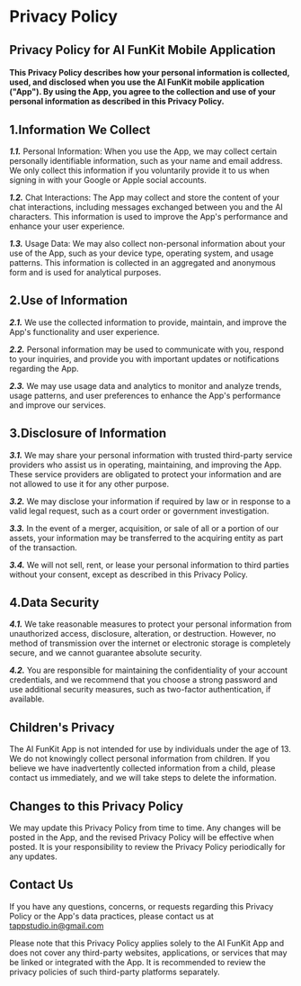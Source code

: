# Privacy Policy 

## Privacy Policy for AI FunKit Mobile Application

#### This Privacy Policy describes how your personal information is collected, used, and disclosed when you use the AI FunKit mobile application ("App"). By using the App, you agree to the collection and use of your personal information as described in this Privacy Policy.

## 1.Information We Collect

***1.1.*** 
Personal Information: When you use the App, we may collect certain personally identifiable information, such as your name and email address. We only collect this information if you voluntarily provide it to us when signing in with your Google or Apple social accounts.

***1.2.*** Chat Interactions: The App may collect and store the content of your chat interactions, including messages exchanged between you and the AI characters. This information is used to improve the App's performance and enhance your user experience.

***1.3.*** Usage Data: We may also collect non-personal information about your use of the App, such as your device type, operating system, and usage patterns. This information is collected in an aggregated and anonymous form and is used for analytical purposes.

## 2.Use of Information

***2.1.*** We use the collected information to provide, maintain, and improve the App's functionality and user experience.

***2.2.*** Personal information may be used to communicate with you, respond to your inquiries, and provide you with important updates or notifications regarding the App.

***2.3.*** We may use usage data and analytics to monitor and analyze trends, usage patterns, and user preferences to enhance the App's performance and improve our services.

## 3.Disclosure of Information


***3.1.*** We may share your personal information with trusted third-party service providers who assist us in operating, maintaining, and improving the App. These service providers are obligated to protect your information and are not allowed to use it for any other purpose.

***3.2.*** We may disclose your information if required by law or in response to a valid legal request, such as a court order or government investigation.

***3.3.*** In the event of a merger, acquisition, or sale of all or a portion of our assets, your information may be transferred to the acquiring entity as part of the transaction.

***3.4.*** We will not sell, rent, or lease your personal information to third parties without your consent, except as described in this Privacy Policy.

## 4.Data Security

***4.1.*** We take reasonable measures to protect your personal information from unauthorized access, disclosure, alteration, or destruction. However, no method of transmission over the internet or electronic storage is completely secure, and we cannot guarantee absolute security.

***4.2.*** You are responsible for maintaining the confidentiality of your account credentials, and we recommend that you choose a strong password and use additional security measures, such as two-factor authentication, if available.

## Children's Privacy

The AI FunKit App is not intended for use by individuals under the age of 13. We do not knowingly collect personal information from children. If you believe we have inadvertently collected information from a child, please contact us immediately, and we will take steps to delete the information.

## Changes to this Privacy Policy

We may update this Privacy Policy from time to time. Any changes will be posted in the App, and the revised Privacy Policy will be effective when posted. It is your responsibility to review the Privacy Policy periodically for any updates.

## Contact Us
If you have any questions, concerns, or requests regarding this Privacy Policy or the App's data practices, please contact us at <tappstudio.in@gmail.com>

Please note that this Privacy Policy applies solely to the AI FunKit App and does not cover any third-party websites, applications, or services that may be linked or integrated with the App. It is recommended to review the privacy policies of such third-party platforms separately.
